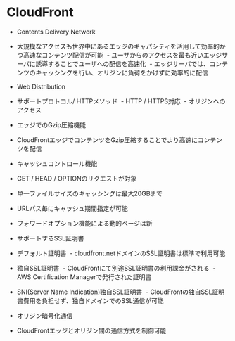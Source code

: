 # CloudFront

- Contents Delivery Network
 - 大規模なアクセスも世界中にあるエッジのキャパシティを活用して効率的かつ高速なコンテンツ配信が可能
  - ユーザからのアクセスを最も近いエッジサーバに誘導することでユーザへの配信を高速化
  - エッジサーバでは、コンテンツのキャッシングを行い、オリジンに負荷をかけずに効率的に配信
  
- Web Distribution
 - サポートプロトコル/ HTTPメソッド
  - HTTP / HTTPS対応
  - オリジンへのアクセス

- エッジでのGzip圧縮機能
 - CloudFrontエッジでコンテンツをGzip圧縮することでより高速にコンテンツを配信
 
- キャッシュコントロール機能
 - GET / HEAD / OPTIONのリクエストが対象
 - 単一ファイルサイズのキャッシングは最大20GBまで
 - URLパス毎にキャッシュ期間指定が可能
 - フォワードオプション機能による動的ページは新

- サポートするSSL証明書
 - デフォルト証明書
  - cloudfront.netドメインのSSL証明書は標準で利用可能
 - 独自SSL証明書
  - CloudFrontにて別途SSL証明書の利用課金がされる
  - AWS Certification Managerで発行された証明書
 - SNI(Server Name Indication)独自SSL証明書
  - CloudFrontの独自SSL証明書費用を負担せず、独自ドメインでのSSL通信が可能
- オリジン暗号化通信
 - CloudFrontエッジとオリジン間の通信方式を制御可能
 
